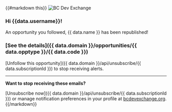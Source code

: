 {{#markdown this}}
![BC Dev Exchange](https://bcdevexchange.org/modules/core/client/img/logo/new-logo-220px.png)

### Hi {{data.username}}!

An opportunity you followed, {{ data.name }} has been republished!

### [See the details]({{ data.domain }}/opportunities/{{ data.opptype }}/{{ data.code }})

[Unfollow this opportunity]({{ data.domain }}/api/unsubscribe/{{ data.subscriptionId }}) to stop receiving alerts.

---

**Want to stop receiving these emails?**

[Unsubscribe now]({{ data.domain }}/api/unsubscribe/{{ data.subscriptionId }}) or manage notification preferences in your profile at [bcdevexchange.org](http://bcdevexchange.org).
{{/markdown}}
